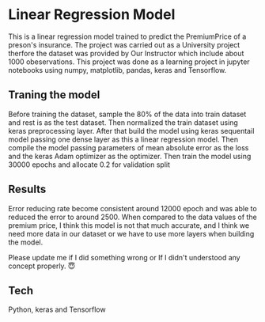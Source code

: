 # Linear Regression Model

This is a linear regression model trained to predict the PremiumPrice of a preson's insurance. The project was carried out as a University project therfore the dataset was provided by Our Instructor which include about 1000 obeservations. This project was done as a learning project in jupyter notebooks using numpy, matplotlib, pandas, keras and Tensorflow.


## Traning the model

Before training the dataset, sample the 80% of the data into train dataset and rest is as the test dataset. Then normalized the train dataset using keras preprocessing layer. After that build the model using keras sequentail model passing one dense layer as this a linear regression model. Then compile the model passing parameters of mean absolute error as the loss and the keras Adam optimizer as the optimizer. Then train the model using 30000 epochs and allocate 0.2 for validation split

## Results

Error reducing rate become consistent around 12000 epoch and was able to reduced the error to around 2500. When compared to the data values of the premium price, I think this model is not that much accurate, and I think we need more data in our dataset or we have to use more layers when building the model.

Please update me if I did something wrong or If I didn't understood any concept properly. :innocent:

## Tech 

Python, keras and Tensorflow








